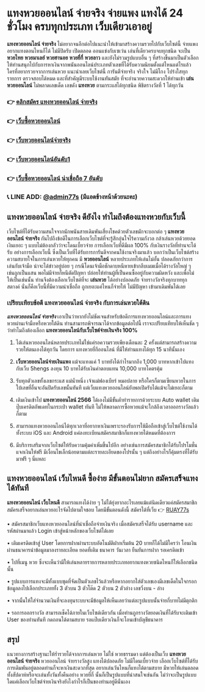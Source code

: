 # แทงหวยออนไลน์ จ่ายจริง จ่ายแพง แทงได้ 24 ชั่วโมง ครบทุกประเภท เว็บเดียวเอาอยู่

**แทงหวยออนไลน์ จ่ายจริง** ไม่อยากจนอีกต่อไปแนะนำให้เข้ามาสร้างความรวยไปกับเว็บไซต์นี้ จ่ายแพง อยากแทงตอนไหนก็ได้ ไม่มีปิดรับ เปิดตลอด ออนแข่งกับเซเว่น เล่นที่เดียวครบจบทุกชนิด จะเป็น **หวยไทย** **หวยมาเลย์** **หวยฮานอย** **หวยยี่กี่** **หวยลาว** และยังไม่รวมรูปแบบอื่น ๆ ที่สร้างขึ้นมาเป็นตัวเลือกให้ท่านสนุกไปกับการหาเงินจากพนันออนไลน์ประเภทตัวเลขที่ได้รับความนิยมตั้งแต่ไหนแต่ไรแล้ว ใครที่อยากรวยจากการเล่นหวย แนะนำเลยเว็บไซต์นี้ การันตีจ่ายจริง จริงใจ ไม่มีโกง โปร่งใสทุกรายการ ตรวจสอบได้หมด และที่สำคัญมีระบบใช้งานทันสมัย ที่จะอำนวยความสะดวกให้ท่านเข้า **เล่นหวยออนไลน์** ไม่พลาดเลขเด็ด เลขดัง **แทงหวย** ตามกระแสได้ทุกชนิด พิชิตรางวัลที่ 1 ได้ทุกวัน


### 👉 [คลิกสมัคร แทงหวยออนไลน์ จ่ายจริง](https://ruay77s.com/%e0%b8%a7%e0%b8%b4%e0%b8%98%e0%b8%b5%e0%b8%aa%e0%b8%a1%e0%b8%b1%e0%b8%84%e0%b8%a3%e0%b8%aa%e0%b8%a1%e0%b8%b2%e0%b8%8a%e0%b8%b4%e0%b8%81-ruay/)
### 👉 [เว็บซื้อหวยออนไลน์](https://atom.io/themes/%E0%B8%8B%E0%B8%B7%E0%B9%89%E0%B8%AD%E0%B8%AB%E0%B8%A7%E0%B8%A2%E0%B8%AD%E0%B8%AD%E0%B8%99%E0%B9%84%E0%B8%A5%E0%B8%99%E0%B9%8C%20%E0%B9%80%E0%B8%A7%E0%B9%87%E0%B8%9A%20ruay%20%E0%B9%81%E0%B8%97%E0%B8%87%E0%B8%AB%E0%B8%A7%E0%B8%A2%E0%B8%AD%E0%B8%B1%E0%B8%99%E0%B8%94%E0%B8%B1%E0%B8%9A%201)
### 👉 [เว็บหวยออนไลน์จ่ายจริง](https://atom.io/themes/%E0%B9%80%E0%B8%A7%E0%B9%87%E0%B8%9A%E0%B8%AB%E0%B8%A7%E0%B8%A2%E0%B8%AD%E0%B8%AD%E0%B8%99%E0%B9%84%E0%B8%A5%E0%B8%99%E0%B9%8C%E0%B8%88%E0%B9%88%E0%B8%B2%E0%B8%A2%E0%B8%88%E0%B8%A3%E0%B8%B4%E0%B8%87%20%E0%B8%AA%E0%B8%A1%E0%B8%B1%E0%B8%84%E0%B8%A3%E0%B9%81%E0%B8%97%E0%B8%87%E0%B8%AB%E0%B8%A7%E0%B8%A2%E0%B8%9F%E0%B8%A3%E0%B8%B5%E0%B8%A3%E0%B8%B1%E0%B8%9A%E0%B8%9B%E0%B8%A3%E0%B8%B0%E0%B8%81%E0%B8%B1%E0%B8%99%E0%B8%84%E0%B8%A7%E0%B8%B2%E0%B8%A1%E0%B8%9B%E0%B8%A5%E0%B8%AD%E0%B8%94%E0%B8%A0%E0%B8%B1%E0%B8%A2)
### 👉 [เว็บหวยออนไลน์อันดับ1](https://atom.io/themes/%E0%B9%80%E0%B8%A7%E0%B9%87%E0%B8%9A%E0%B8%AB%E0%B8%A7%E0%B8%A2%E0%B8%AD%E0%B8%AD%E0%B8%99%E0%B9%84%E0%B8%A5%E0%B8%99%E0%B9%8C%E0%B8%AD%E0%B8%B1%E0%B8%99%E0%B8%94%E0%B8%B1%E0%B8%9A1%202566%20%E0%B9%80%E0%B8%A7%E0%B9%87%E0%B8%9A%E0%B9%81%E0%B8%97%E0%B8%87%E0%B8%AB%E0%B8%A7%E0%B8%A2%E0%B8%AD%E0%B8%AD%E0%B8%99%E0%B9%84%E0%B8%A5%E0%B8%99%E0%B9%8C%E0%B8%96%E0%B8%B9%E0%B8%81%E0%B8%81%E0%B8%8E%E0%B8%AB%E0%B8%A1%E0%B8%B2%E0%B8%A2)
### 👉 [เว็บซื้อหวยออนไลน์ น่าเชื่อถือ 7 อันดับ](https://atom.io/themes/7%20%E0%B8%AD%E0%B8%B1%E0%B8%99%E0%B8%94%E0%B8%B1%E0%B8%9A%20%E0%B9%80%E0%B8%A7%E0%B9%87%E0%B8%9A%E0%B8%8B%E0%B8%B7%E0%B9%89%E0%B8%AD%E0%B8%AB%E0%B8%A7%E0%B8%A2%E0%B8%AD%E0%B8%AD%E0%B8%99%E0%B9%84%E0%B8%A5%E0%B8%99%E0%B9%8C%20%E0%B8%99%E0%B9%88%E0%B8%B2%E0%B9%80%E0%B8%8A%E0%B8%B7%E0%B9%88%E0%B8%AD%E0%B8%96%E0%B8%B7%E0%B8%AD)
### 📞 LINE ADD: [@admin77s](https://line.me/ti/p/~@admin77s) (มีแอดข้างหน้าด้วยนะคะ)


## แทงหวยออนไลน์ จ่ายจริง ดียังไง ทำไมถึงต้องแทงหวยกับเว็บนี้
เว็บไซต์ที่ได้รับความสนใจจากนักพนันสายเดิมพันเสี่ยงโชคด้วยตัวเลขมักจะบอกต่อ ๆ **แทงหวยออนไลน์ จ่ายจริง** กันไปถึงข้อดีในการเลือกเว็บไซต์ที่จะรู้สึกอุ่นใจไร้ความกังวล กล้าเล่นหวยด้วยยอดเงินเยอะ ๆ แบบไม่ต้องกลัวว่าจะโดนเบี้ยวจ่าย การเลือกเว็บที่ดีมีผล 100% กับเงินรางวัลที่ท่านจะได้รับ อย่างการเลือกเว็บนี้ ซึ่งเป็นเว็บที่ได้รับการการันตีจากคนใช้งานจริงมาแล้ว บอกว่าเป็นเว็บไซต์สร้างความสบายใจในการเล่นหวยให้ทุกคน มี **หวยออนไลน์** หลายประเภทให้เล่นไม่อั้น ปลอดภัยกว่าการเล่นกับเจ้ามือ น่าจะได้ข่าวอยู่บ่อย ๆ กรณีโดนเจ้ามือชักดาบหนีหายเข้ากลีบเมฆเมื่อได้รางวัลใหญ่ ๆ เช่นถูกเป็นแสน พอไม่มีจ่ายก็หนีตัดปัญหา ปล่อยให้ท่านผู้ที่เป็นคนซื้ออยู่กับความผิดหวัง และเพื่อไม่ให้เป็นเช่นนั้น ท่านจึงต้องเลือกเว็บไซต์ที่จะ **เล่นหวย** ได้อย่างปลอดภัย จ่ายรางวัลจริงทุกบาททุกสตางค์ นั่นก็คือเว็บนี้ที่มีความน่าเชื่อถือ ถูกเยอะแค่ไหนก็จ่ายให้ ไม่มีปัญหา เข้ามาเดิมพันได้เลย

### เปรียบเทียบข้อดี แทงหวยออนไลน์ จ่ายจริง กับการเล่นหวยใต้ดิน
***แทงหวยออนไลน์ จ่ายจริง*** เอาเป็นว่าหากยังไม่ชัดเจนสำหรับข้อดีการแทงหวยออนไลน์และการแทงหวยผ่านเจ้ามือหรือหวยใต้ดิน ท่านสามารถพิจารณาได้จากข้อมูลต่อไปนี้ เราจะเปรียบเทียบให้เห็นชัด ๆ ว่าทำไมถึงต้องเลือก **แทงหวยออนไลน์กับเว็บไซต์จ่ายเงินจริง 100%**

1.	ได้เล่นหวยออนไลน์หลายประเภทไม่ใช่แค่รอความรวยเพียงเดือนละ 2 ครั้งแต่สามารถสร้างความรวยให้ตนเองได้ทุกวัน โดยการ แทงหวยยี่กีออนไลน์ ที่มีให้ท่านแทงได้ทุก 15 นาทีนั้นเอง

2.	**เว็บหวยออนไลน์จ่ายเงินแพง** แม้จะแทงแค่ 1 บาทยังได้กำไรมากถึง 1,000 บาทหากเข้าไปแทงกับเว็บ 5hengs ลงทุน 10 บาทได้รับเงินค่าตอบแทน 10,000 บาทโคตรคุ้ม

3.	รับทุกตัวเลขทั้งเลขกระแส แม่น้ำหนึ่ง เจ้าแม่ฟองเบียร์ หมอปลาย หรือใครก็ตามเซียนหวยในการใบ้เลขที่อื่นจะอันปิดรับเลขนั้นทันที แต่เว็บแทงหวยออนไลน์ยังพอเปิดรับได้แม้จะไม่เยอะก็ตาม

4.	เติมเงินเข้าไป **แทงหวยออนไลน์ 2566** ได้เองไม่มีขั้นต่ำทำรายการด้วยระบบ Auto wallet เติมปุ๊บเครดิตอัพเดทในกระเป๋า wallet ทันที ไม่ให้พลาดการซื้อหวยแม้จะใกล้ถึงเวลาออกรางวัลแล้วก็ตาม

5.	สามารถแทงหวยออนไลน์ได้ทุกเวลาที่อยากหาเงินเพราะรองรับการใช้มือถือเข้าสู่เว็บไซต์ใช้งานได้ทั้งระบบ iOS และ Android แค่ลงทะเบียนสมัครสมาชิกก็แทงหวยได้หมดที่ต้องการ

6.	มีบริการเสริมจากเว็บไซต์ให้รับความคุ้มค่าเพิ่มขึ้นไปอีก อย่างเช่นการสมัครสมาชิกได้รับโปรโมชั่นแจกเงินให้ฟรี มีเงื่อนไขเล็กน้อยตามแต่ละรายละเอียดของโปรนั้น ๆ แต่ถึงอย่างไรก็คุ้มตรงที่ได้รับมาฟรี ๆ นี่แหละ


## แทงหวยออนไลน์ เว็บไหนดี ซื้อง่าย มีขั้นตอนไม่ยาก สมัครเสร็จแทงได้ทันที
**แทงหวยออนไลน์ เว็บไหนดี** สามารถแทงได้ง่าย ๆ ไม่ได้ยุ่งยากอะไรเลยแม้แต่นิดเดียวแค่สมัครสมาชิก สมัครเสร็จอยากเล่นหวยอะไรจัดไปตามใจชอบ โดยมีขั้นตอนดังนี้ สมัครได้ที่เว็บ 👉 [RUAY77s](https://ruay77s.com/)

•	สมัครสมาชิกเว็บแทงหวยออนไลน์ที่น่าเชื่อถือจ่ายเงินจริง เมื่อสมัครเสร็จได้รับ username และรหัสผ่านมาแล้ว Login เข้าสู่หน้าหลักของเว็บไซต์ได้เลย

•	เติมเครดิตเข้าสู่ User โดยการฝากผ่านระบบอัตโนมัติฝากเริ่มต้น 20 บาทก็ได้ไม่มีใครว่า โอนเงินผ่านธนาคารนำข้อมูลมาลงรายละเอียด ยอดที่เติม ธนาคาร วันเวลา ยืนยันการฝาก รอเครดิตเข้า

•	ไปที่เมนู หวย ซึ่งจะเห็นว่ามีให้เล่นหลายรายการหลายประเภทอยากแทงหวยชนิดไหนก็ให้เลือกชนิดนั้น

•	รูปแบบการแทงจะมีทั้งแบบชุดที่จัดเป็นตัวเลขไว้แล้วหรือหากอยากใส่ตัวเลขเองมีเลขเด็ดในใจกรอกข้อมูลลงไปเลือกประเภททั้ง 3 ตัวบน 3 ตัวโต๊ด 2 ตัวบน 2 ตัวล่าง เลขวิ่งบน - ล่าง  

•	จากนั้นให้ใส่จำนวนเงินที่จะลงทุนระบบจะมีข้อมูลให้เห็นเลยว่าแต่ละรูปแบบนั้นจ่ายกี่บาทไม่มีตุกติก

•	รอการออกรางวัล สามารถเช็คได้ภายในเว็บไซต์เดียวกัน เมื่อท่านถูกรางวัลยอดเงินที่ได้รับจะเติมเข้า User ของท่านทันที กดถอนได้ตามสบาย รอแป๊บเดียวเงินก็จะโอนเข้าบัญชีธนาคาร  

## สรุป
แนวทางการสร้างฐานะให้ร่ำรวยได้จากการเล่นหวย ไม่ใช่ หวยธรรมดา แต่ต้องเป็นเว็บ **แทงหวยออนไลน์ จ่ายจริง** หวยออนไลน์ จ่ายรางวัลสูง แทงได้ปลอดภัย ไม่มีโดนเบี้ยวจ่าย เลือกเว็บไซต์ที่ได้รับการเดิมพันอยู่ตลอดท่านก็จะหาเงินสะดวกที่สุด อยากเล่นวันไหนก็แทงได้ตามสบาย มีหวยให้เล่นตลอดทั้งสัปดาห์หรือจะเล่นทั้งวันทั้งคืนอย่าง หวยยี่กี่ นั้นก็เป็นรูปแบบที่น่าสนใจเช่นกัน ไม่ว่าจะเป็นรูปแบบใดแค่เลือกเว็บไซต์จ่ายเงินจริงยังไงกำไรก็เป็นของท่านอยู่ดีนั่นเอง 
